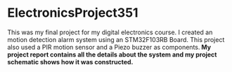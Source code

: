 # ElectronicsProject351
This was my final project for my digital electronics course. I created an motion detection alarm system using an STM32F103RB Board. This project also used a PIR motion sensor and a Piezo buzzer as components.<b>
My project report contains all the details about the system and my project schematic shows how it was constructed. 
